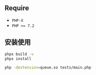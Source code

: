 ## Require

* `PHP-X`
* `PHP >= 7.2`

## 安装使用

```bash
phpx build -v
phpx install

php -dextension=queue.so tests/main.php
```
